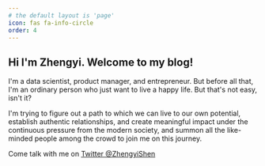 ```yaml
---
# the default layout is 'page'
icon: fas fa-info-circle
order: 4
---
```


## Hi I'm Zhengyi. Welcome to my blog!

I'm a data scientist, product manager, and entrepreneur. But before all that, I'm an ordinary person who just want to live a happy life. But that's not easy, isn't it?

I'm trying to figure out a path to which we can live to our own potential, establish authentic relationships, and create meaningful impact under the continuous pressure from the modern society, and summon all the like-minded people among the crowd to join me on this journey.

Come talk with me on [Twitter @ZhengyiShen](https://twitter.com/ZhengyiShen)
